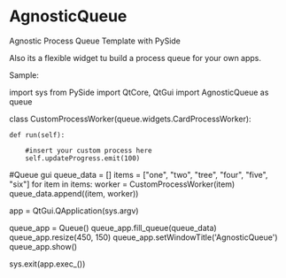 # AgnosticQueue
Agnostic Process Queue Template with PySide

Also its a flexible widget tu build a process queue for your own apps.

Sample:

import sys
from PySide import QtCore, QtGui
import AgnosticQueue as queue

class CustomProcessWorker(queue.widgets.CardProcessWorker):

    def run(self):

    	#insert your custom process here
    	self.updateProgress.emit(100)


#Queue gui
queue_data = []
items = ["one", "two", "tree", "four", "five", "six"]
for item in items:
    worker = CustomProcessWorker(item)
    queue_data.append((item, worker))

app = QtGui.QApplication(sys.argv)

queue_app = Queue()
queue_app.fill_queue(queue_data)
queue_app.resize(450, 150)
queue_app.setWindowTitle('AgnosticQueue')
queue_app.show()

sys.exit(app.exec_())


